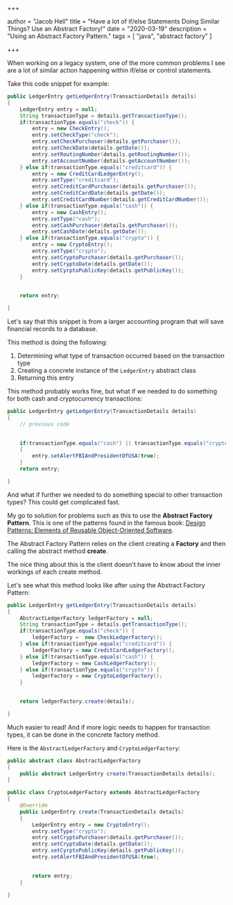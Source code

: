 +++

author = "Jacob Hell"
title = "Have a lot of if/else Statements Doing Similar Things? Use an Abstract Factory!"
date = "2020-03-19"
description = "Using an Abstract Factory Pattern."
tags = [
    "java",
    "abstract factory"
]

+++

When working on a legacy system, one of the more common problems I see are a lot of similar action happening within if/else or control statements.

<!--more-->

Take this code snippet for example:

```java
public LedgerEntry getLedgerEntry(TransactionDetails details)
{
	LedgerEntry entry = null;
	String transactionType = details.getTransactionType();
	if(transactionType.equals("check")) {
		entry = new CheckEntry();
		entry.setCheckType("check");
		entry.setCheckPurchaser(details.getPurchaser());
		entry.setCheckDate(details.getDate());
		entry.setRoutingNumber(details.getRoutingNumber());
		entry.setAccountNumber(details.getAccountNumber());
	} else if(transactionType.equals("creditcard")) {
		entry = new CreditCardLedgerEntry();
		entry.setType("creditcard");
		entry.setCreditCardPurchaser(details.getPurchaser());
		entry.setCreditCardDate(details.getDate());
		entry.setCreditCardNumber(details.getCreditCardNumber());
	} else if(transactionType.equals("cash")) {
		entry = new CashEntry();
		entry.setType("cash");
		entry.setCashPurchaser(details.getPurchaser());
		entry.setCashDate(details.getDate());
	} else if(transactionType.equals("crypto")) {
		entry = new CryptoEntry();
		entry.setType("crypto");
		entry.setCryptoPurchaser(details.getPurchaser());
		entry.setCryptoDate(details.getDate());
		entry.setCyrptoPublicKey(details.getPublicKey());
	}
	

	return entry;

}
```

Let's say that this snippet is from a larger accounting program that will save financial records to a database. 

This method is doing the following:
1. Determining what type of transaction occurred based on the transaction type
2. Creating a concrete instance of the `LedgerEntry` abstract class
3. Returning this entry

This method probably works fine, but what if we needed to do something for both cash and cryptocurrency transactions:

```java
public LedgerEntry getLedgerEntry(TransactionDetails details)
{
	// previous code
	

	if(transactionType.equals("cash") || transactionType.equals("crypto"))
	{
		entry.setAlertFBIAndPresidentOfUSA(true);
	}
	return entry;

}
```



And what if further we needed to do something special to other transaction types? This could get complicated fast.

My go to solution for problems such as this to use the **Abstract Factory Pattern**. This is one of the patterns found in the famous book: [Design Patterns: Elements of Reusable Object-Oriented Software](https://www.amazon.com/Design-Patterns-Object-Oriented-Addison-Wesley-Professional-ebook/dp/B000SEIBB8).

The Abstract Factory Pattern relies on the client creating a **Factory** and then calling the abstract method **create**.

The nice thing about this is the client doesn't have to know about the inner workings of each create method. 

Let's see what this method looks like after using the Abstract Factory Pattern:

```java
public LedgerEntry getLedgerEntry(TransactionDetails details)
{
	AbstractLedgerFactory ledgerFactory = null;
	String transactionType = details.getTransactionType();
	if(transactionType.equals("check")) {
		ledgerFactory =  new CheckLedgerFactory();
	} else if(transactionType.equals("creditcard")) {
		ledgerFactory = new CreditCardLedgerFactory();
	} else if(transactionType.equals("cash")) {
		ledgerFactory = new CashLedgerFactory();
	} else if(transactionType.equals("crypto")) {
		ledgerFactory = new CryptoLedgerFactory();
	}
	

	return ledgerFactory.create(details);

}
```

Much easier to read! And if more logic needs to happen for transaction types, it can be done in the concrete factory method.

Here is the `AbstractLedgerFactory` and `CryptoLedgerFactory`:

```java
public abstract class AbstractLedgerFactory
{
	public abstract LedgerEntry create(TransactionDetails details);
}
```

```java
public class CryptoLedgerFactory extends AbstractLedgerFactory
{
	@Override
	public LedgerEntry create(TransactionDetails details)
	{
		LedgerEntry entry = new CryptoEntry();
		entry.setType("crypto");
		entry.setCryptoPurchaser(details.getPurchaser());
		entry.setCryptoDate(details.getDate());
		entry.setCyrptoPublicKey(details.getPublicKey());
		entry.setAlertFBIAndPresidentOfUSA(true);
		

		return entry;
	}

}
```

